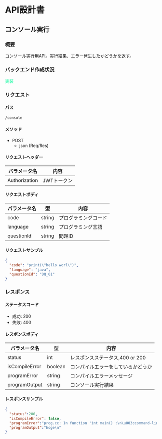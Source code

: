 # API設計書


<!----
未実装：#b22222
実装中：#87cefa
実装：#00fa9a
--->


## コンソール実行


### 概要

コンソール実行用API。実行結果、エラー発生したかどうかを返す。

### バックエンド作成状況
<font color="#00fa9a">実装</font>

### リクエスト

#### パス

`/console`

#### メソッド
- POST
  - json (Req/Res)

#### リクエストヘッダー

| パラメータ名       | 内容      |
|--------------|---------|
| Authorization       | JWTトークン |

#### リクエストボディ

| パラメータ名     | 型      | 内容         |
|------------|--------|------------|
| code       | string | プログラミングコード |
| language   | string | プログラミング言語  |
| questionId | string | 問題ID       |



#### リクエストサンプル

```JSON
{
  "code": "print(\"hello worl\")",
  "language": "java",
  "questionId": "DQ_01"
}
```

### レスポンス

#### ステータスコード

- 成功: 200
- 失敗: 400


#### レスポンスボディ

| パラメータ名 | 型       | 内容                    |
|--------|---------|-----------------------|
| status | int     | レスポンスステータス,400 or 200 |
| isCompileError | boolean | コンパイルエラーをしているかどうか     |
| programError  | string  | コンパイルエラーメッセージ         |
| programOutput | string  | コンソール実行結果             |

#### レスポンスサンプル

```JSON
{
  "status":200,
  "isCompileError": false,
  "programError":"prog.cc: In function 'int main()':\n\u003ccommand-line\u003e:0:3: warning: unused variable 'hogefuga' [-Wunused-variable]\nprog.cc:2:18: note: in expansion of macro 'x'\n int main() { int x = 0; std::cout \u003c\u003c \"hoge\" \u003c\u003c std::endl; }\n                  ^\n",
  "programOutput":"hoge\n"
}
```





